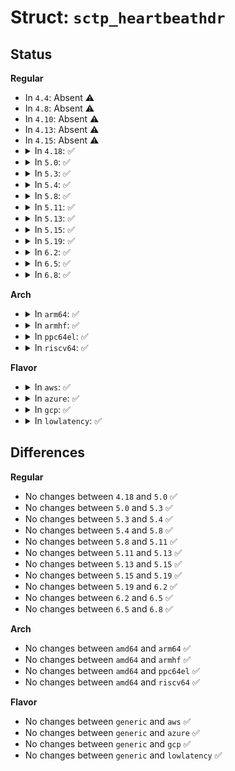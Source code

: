# Struct: <code>sctp_heartbeathdr</code>

## Status
<b>Regular</b>
<ul>
<li>
In <code>4.4</code>: Absent ⚠️
</li>
<li>
In <code>4.8</code>: Absent ⚠️
</li>
<li>
In <code>4.10</code>: Absent ⚠️
</li>
<li>
In <code>4.13</code>: Absent ⚠️
</li>
<li>
In <code>4.15</code>: Absent ⚠️
</li>
<li>
<details>
<summary>In <code>4.18</code>: ✅</summary>

```c
struct sctp_heartbeathdr {
    struct sctp_paramhdr info;
};
```
</details>
</li>
<li>
<details>
<summary>In <code>5.0</code>: ✅</summary>

```c
struct sctp_heartbeathdr {
    struct sctp_paramhdr info;
};
```
</details>
</li>
<li>
<details>
<summary>In <code>5.3</code>: ✅</summary>

```c
struct sctp_heartbeathdr {
    struct sctp_paramhdr info;
};
```
</details>
</li>
<li>
<details>
<summary>In <code>5.4</code>: ✅</summary>

```c
struct sctp_heartbeathdr {
    struct sctp_paramhdr info;
};
```
</details>
</li>
<li>
<details>
<summary>In <code>5.8</code>: ✅</summary>

```c
struct sctp_heartbeathdr {
    struct sctp_paramhdr info;
};
```
</details>
</li>
<li>
<details>
<summary>In <code>5.11</code>: ✅</summary>

```c
struct sctp_heartbeathdr {
    struct sctp_paramhdr info;
};
```
</details>
</li>
<li>
<details>
<summary>In <code>5.13</code>: ✅</summary>

```c
struct sctp_heartbeathdr {
    struct sctp_paramhdr info;
};
```
</details>
</li>
<li>
<details>
<summary>In <code>5.15</code>: ✅</summary>

```c
struct sctp_heartbeathdr {
    struct sctp_paramhdr info;
};
```
</details>
</li>
<li>
<details>
<summary>In <code>5.19</code>: ✅</summary>

```c
struct sctp_heartbeathdr {
    struct sctp_paramhdr info;
};
```
</details>
</li>
<li>
<details>
<summary>In <code>6.2</code>: ✅</summary>

```c
struct sctp_heartbeathdr {
    struct sctp_paramhdr info;
};
```
</details>
</li>
<li>
<details>
<summary>In <code>6.5</code>: ✅</summary>

```c
struct sctp_heartbeathdr {
    struct sctp_paramhdr info;
};
```
</details>
</li>
<li>
<details>
<summary>In <code>6.8</code>: ✅</summary>

```c
struct sctp_heartbeathdr {
    struct sctp_paramhdr info;
};
```
</details>
</li>
</ul>
<b>Arch</b>
<ul>
<li>
<details>
<summary>In <code>arm64</code>: ✅</summary>

```c
struct sctp_heartbeathdr {
    struct sctp_paramhdr info;
};
```
</details>
</li>
<li>
<details>
<summary>In <code>armhf</code>: ✅</summary>

```c
struct sctp_heartbeathdr {
    struct sctp_paramhdr info;
};
```
</details>
</li>
<li>
<details>
<summary>In <code>ppc64el</code>: ✅</summary>

```c
struct sctp_heartbeathdr {
    struct sctp_paramhdr info;
};
```
</details>
</li>
<li>
<details>
<summary>In <code>riscv64</code>: ✅</summary>

```c
struct sctp_heartbeathdr {
    struct sctp_paramhdr info;
};
```
</details>
</li>
</ul>
<b>Flavor</b>
<ul>
<li>
<details>
<summary>In <code>aws</code>: ✅</summary>

```c
struct sctp_heartbeathdr {
    struct sctp_paramhdr info;
};
```
</details>
</li>
<li>
<details>
<summary>In <code>azure</code>: ✅</summary>

```c
struct sctp_heartbeathdr {
    struct sctp_paramhdr info;
};
```
</details>
</li>
<li>
<details>
<summary>In <code>gcp</code>: ✅</summary>

```c
struct sctp_heartbeathdr {
    struct sctp_paramhdr info;
};
```
</details>
</li>
<li>
<details>
<summary>In <code>lowlatency</code>: ✅</summary>

```c
struct sctp_heartbeathdr {
    struct sctp_paramhdr info;
};
```
</details>
</li>
</ul>

## Differences
<b>Regular</b>
<ul>
<li>
No changes between <code>4.18</code> and <code>5.0</code> ✅
</li>
<li>
No changes between <code>5.0</code> and <code>5.3</code> ✅
</li>
<li>
No changes between <code>5.3</code> and <code>5.4</code> ✅
</li>
<li>
No changes between <code>5.4</code> and <code>5.8</code> ✅
</li>
<li>
No changes between <code>5.8</code> and <code>5.11</code> ✅
</li>
<li>
No changes between <code>5.11</code> and <code>5.13</code> ✅
</li>
<li>
No changes between <code>5.13</code> and <code>5.15</code> ✅
</li>
<li>
No changes between <code>5.15</code> and <code>5.19</code> ✅
</li>
<li>
No changes between <code>5.19</code> and <code>6.2</code> ✅
</li>
<li>
No changes between <code>6.2</code> and <code>6.5</code> ✅
</li>
<li>
No changes between <code>6.5</code> and <code>6.8</code> ✅
</li>
</ul>
<b>Arch</b>
<ul>
<li>
No changes between <code>amd64</code> and <code>arm64</code> ✅
</li>
<li>
No changes between <code>amd64</code> and <code>armhf</code> ✅
</li>
<li>
No changes between <code>amd64</code> and <code>ppc64el</code> ✅
</li>
<li>
No changes between <code>amd64</code> and <code>riscv64</code> ✅
</li>
</ul>
<b>Flavor</b>
<ul>
<li>
No changes between <code>generic</code> and <code>aws</code> ✅
</li>
<li>
No changes between <code>generic</code> and <code>azure</code> ✅
</li>
<li>
No changes between <code>generic</code> and <code>gcp</code> ✅
</li>
<li>
No changes between <code>generic</code> and <code>lowlatency</code> ✅
</li>
</ul>
